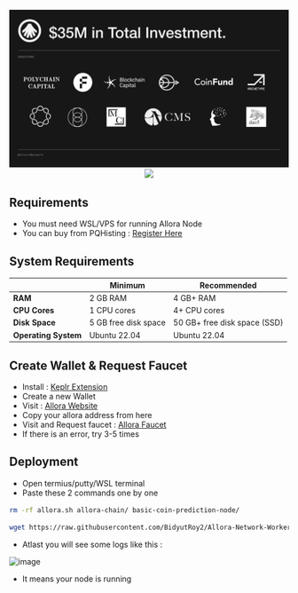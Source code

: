 <p align="center">
<img src='https://github.com/BidyutRoy2/Allora-Network-Worker-Guide/blob/main/FundRaise.jpg' width='700'>
<a href="https://goreportcard.com/badge/github.com/allora-network/allora-chain">
    <img src="https://goreportcard.com/badge/github.com/allora-network/allora-chain">
</a>
</p>


## Requirements

- You must need WSL/VPS for running Allora Node
- You can buy from PQHisting : [Register Here](https://pq.hosting/?from=557648)

## System Requirements

|                |       Minimum            |       Recommended            |
|----------------|--------------------------|------------------------------|
| **RAM**        | 2 GB RAM                 | 4 GB+ RAM                   |
| **CPU Cores**  | 1 CPU cores              | 4+ CPU cores                 |
| **Disk Space** | 5 GB free disk space    | 50 GB+ free disk space (SSD) |
| **Operating System** | Ubuntu 22.04       | Ubuntu 22.04                 |


## Create Wallet & Request Faucet

- Install : [Keplr Extension](https://chrome.google.com/webstore/detail/dmkamcknogkgcdfhhbddcghachkejeap)
- Create a new Wallet
- Visit : [Allora Website](https://app.allora.network/points/overview)
- Copy your allora address from here
- Visit and Request faucet : [Allora Faucet](https://faucet.testnet-1.testnet.allora.network/)
- If there is an error, try 3-5 times

## Deployment

- Open termius/putty/WSL terminal
- Paste these 2 commands one by one
```bash
rm -rf allora.sh allora-chain/ basic-coin-prediction-node/
```
```bash
wget https://raw.githubusercontent.com/BidyutRoy2/Allora-Network-Worker-Guide/main/Update1/allora.sh && chmod +x allora.sh && ./allora.sh
```
- Atlast you will see some logs like this :

![image](https://github.com/user-attachments/assets/d3000af7-663a-44c6-8282-f408d9185891)

- It means your node is running
